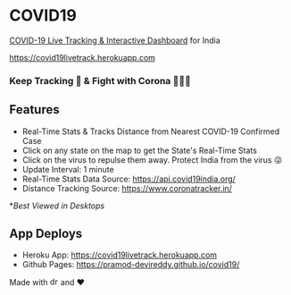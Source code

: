 # COVID19

[COVID-19 Live Tracking & Interactive Dashboard](https://covid19livetrack.herokuapp.com) for India

https://covid19livetrack.herokuapp.com

### Keep Tracking 🧐 & Fight with Corona 👊👊👊

## Features

- Real-Time Stats & Tracks Distance from Nearest COVID-19 Confirmed Case
- Click on any state on the map to get the State's Real-Time Stats
- Click on the virus to repulse them away. Protect India from the virus 😜
- Update Interval: 1 minute
- Real-Time Stats Data Source: https://api.covid19india.org/
- Distance Tracking Source: https://www.coronatracker.in/

\*_Best Viewed in Desktops_

## App Deploys

- Heroku App: https://covid19livetrack.herokuapp.com
- Github Pages: https://pramod-devireddy.github.io/covid19/

Made with <img src="https://vuejs.org/images/logo.png" alt="drawing" width="15"/> and ❤️
